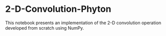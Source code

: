 # 2-D-Convolution-Phyton
This notebook presents an implementation of the 2-D convolution operation developed from scratch using NumPy. 
